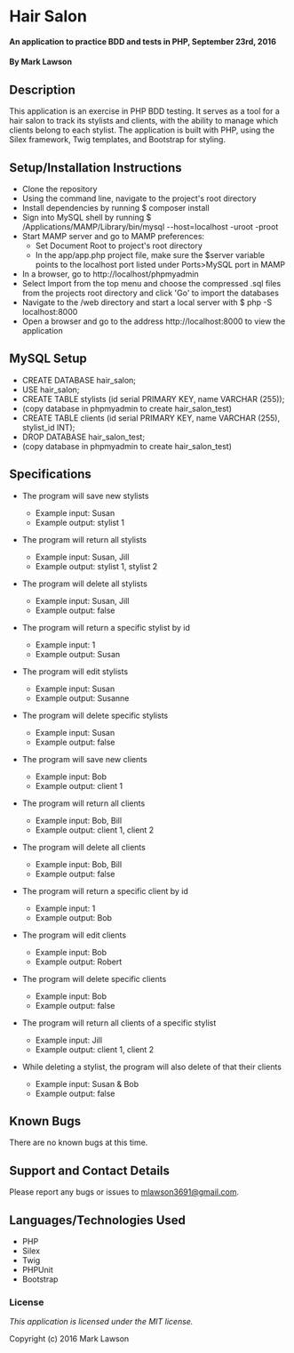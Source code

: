 # Hair Salon #

#### An application to practice BDD and tests in PHP, September 23rd, 2016

#### By Mark Lawson

## Description ##

This application is an exercise in PHP BDD testing. It serves as a tool for a hair salon to track its stylists and clients, with the ability to manage which clients belong to each stylist. The application is built with PHP, using the Silex framework, Twig templates, and Bootstrap for styling.

## Setup/Installation Instructions ##

* Clone the repository
* Using the command line, navigate to the project's root directory
* Install dependencies by running $ composer install
* Sign into MySQL shell by running $ /Applications/MAMP/Library/bin/mysql --host=localhost -uroot -proot
* Start MAMP server and go to MAMP preferences:
    * Set Document Root to project's root directory
    * In the app/app.php project file, make sure the $server variable points to the localhost port listed under Ports>MySQL port in MAMP
* In a browser, go to http://localhost/phpmyadmin
* Select Import from the top menu and choose the compressed .sql files from the projects root directory and click 'Go' to import the databases
* Navigate to the /web directory and start a local server with $ php -S localhost:8000
* Open a browser and go to the address http://localhost:8000 to view the application

## MySQL Setup

* CREATE DATABASE hair_salon;
* USE hair_salon;
* CREATE TABLE stylists (id serial PRIMARY KEY, name VARCHAR (255));
* (copy database in phpmyadmin to create hair_salon_test)
* CREATE TABLE clients (id serial PRIMARY KEY, name VARCHAR (255), stylist_id INT);
* DROP DATABASE hair_salon_test;
* (copy database in phpmyadmin to create hair_salon_test)

## Specifications

* The program will save new stylists
    * Example input: Susan
    * Example output: stylist 1

* The program will return all stylists
    * Example input: Susan, Jill
    * Example output: stylist 1, stylist 2

* The program will delete all stylists
    * Example input: Susan, Jill
    * Example output: false

* The program will return a specific stylist by id
    * Example input: 1
    * Example output: Susan

* The program will edit stylists
    * Example input: Susan
    * Example output: Susanne

* The program will delete specific stylists
    * Example input: Susan
    * Example output: false

* The program will save new clients
    * Example input: Bob
    * Example output: client 1

* The program will return all clients
    * Example input: Bob, Bill
    * Example output: client 1, client 2

* The program will delete all clients
    * Example input: Bob, Bill
    * Example output: false

* The program will return a specific client by id
    * Example input: 1
    * Example output: Bob

* The program will edit clients
    * Example input: Bob
    * Example output: Robert

* The program will delete specific clients
    * Example input: Bob
    * Example output: false

* The program will return all clients of a specific stylist
    * Example input: Jill
    * Example output: client 1, client 2

* While deleting a stylist, the program will also delete of that their clients
    * Example input: Susan & Bob
    * Example output: false

## Known Bugs ##

There are no known bugs at this time.

## Support and Contact Details ##

Please report any bugs or issues to mlawson3691@gmail.com.

## Languages/Technologies Used ##

* PHP
* Silex
* Twig
* PHPUnit
* Bootstrap

### License ###

*This application is licensed under the MIT license.*

Copyright (c) 2016 Mark Lawson
